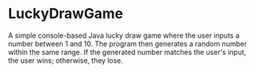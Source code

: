 # LuckyDrawGame
A simple console-based Java lucky draw game where the user inputs a number between 1 and 10. The program then generates a random number within the same range. If the generated number matches the user's input, the user wins; otherwise, they lose.
